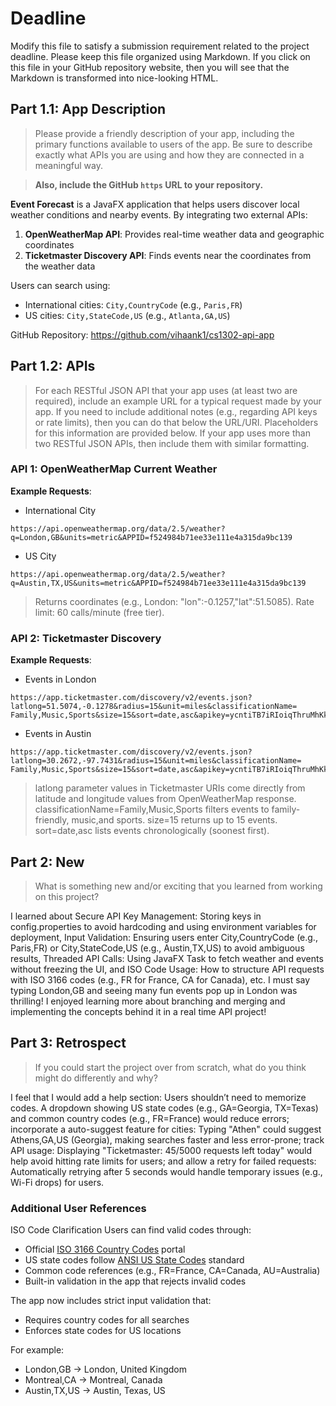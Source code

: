 # Deadline

Modify this file to satisfy a submission requirement related to the project
deadline. Please keep this file organized using Markdown. If you click on
this file in your GitHub repository website, then you will see that the
Markdown is transformed into nice-looking HTML.

## Part 1.1: App Description

> Please provide a friendly description of your app, including
> the primary functions available to users of the app. Be sure to
> describe exactly what APIs you are using and how they are connected
> in a meaningful way.

> **Also, include the GitHub `https` URL to your repository.**

**Event Forecast** is a JavaFX application that helps users discover local weather
conditions and nearby events. By integrating two external APIs:
1. **OpenWeatherMap API**: Provides real-time weather data and geographic coordinates
2. **Ticketmaster Discovery API**: Finds events near the coordinates from the weather data

Users can search using:
- International cities: `City,CountryCode` (e.g., `Paris,FR`)
- US cities: `City,StateCode,US` (e.g., `Atlanta,GA,US`)

GitHub Repository:
https://github.com/vihaank1/cs1302-api-app



## Part 1.2: APIs

> For each RESTful JSON API that your app uses (at least two are required),
> include an example URL for a typical request made by your app. If you
> need to include additional notes (e.g., regarding API keys or rate
> limits), then you can do that below the URL/URI. Placeholders for this
> information are provided below. If your app uses more than two RESTful
> JSON APIs, then include them with similar formatting.

### API 1: OpenWeatherMap Current Weather

**Example Requests**:

- International City
```
https://api.openweathermap.org/data/2.5/weather?q=London,GB&units=metric&APPID=f524984b71ee33e111e4a315da9bc139
```
- US City
```
https://api.openweathermap.org/data/2.5/weather?q=Austin,TX,US&units=metric&APPID=f524984b71ee33e111e4a315da9bc139
```

> Returns coordinates (e.g., London: "lon":-0.1257,"lat":51.5085). Rate limit: 60 calls/minute (free tier).


### API 2: Ticketmaster Discovery

**Example Requests**:

- Events in London

```
https://app.ticketmaster.com/discovery/v2/events.json?latlong=51.5074,-0.1278&radius=15&unit=miles&classificationName=
Family,Music,Sports&size=15&sort=date,asc&apikey=ycntiTB7iRIoiqThruMhKk9K3ipSvaWV
```
- Events in Austin

```
https://app.ticketmaster.com/discovery/v2/events.json?latlong=30.2672,-97.7431&radius=15&unit=miles&classificationName=
Family,Music,Sports&size=15&sort=date,asc&apikey=ycntiTB7iRIoiqThruMhKk9K3ipSvaWV
```

> latlong parameter values in Ticketmaster URIs come directly from latitude and longitude values from OpenWeatherMap response.
classificationName=Family,Music,Sports filters events to family-friendly, music,and sports.
size=15 returns up to 15 events. sort=date,asc lists events chronologically (soonest first).


## Part 2: New

> What is something new and/or exciting that you learned from working
> on this project?

I learned about Secure API Key Management: Storing keys in config.properties to avoid hardcoding and using environment variables for deployment,
Input Validation: Ensuring users enter City,CountryCode (e.g., Paris,FR) or City,StateCode,US (e.g., Austin,TX,US) to avoid ambiguous results,
Threaded API Calls: Using JavaFX Task to fetch weather and events without freezing the UI, and
ISO Code Usage: How to structure API requests with ISO 3166 codes (e.g., FR for France, CA for Canada), etc.
I must say typing London,GB and seeing many fun events pop up in London was thrilling!
I enjoyed learning more about branching and merging and implementing the concepts behind it in a real time API project!

## Part 3: Retrospect

> If you could start the project over from scratch, what do
> you think might do differently and why?

I feel that I would add a help section: Users shouldn’t need to memorize codes. A dropdown showing US state codes (e.g., GA=Georgia, TX=Texas)
and common country codes (e.g., FR=France) would reduce errors; incorporate a auto-suggest feature for cities: Typing "Athen" could suggest
Athens,GA,US (Georgia), making searches faster and less error-prone; track API usage: Displaying "Ticketmaster: 45/5000 requests left today"
would help avoid hitting rate limits for users; and allow a retry for failed requests: Automatically retrying after 5 seconds would handle
temporary issues (e.g., Wi-Fi drops) for users.


### Additional User References

ISO Code Clarification
Users can find valid codes through:
- Official [ISO 3166 Country Codes](https://www.iso.org/obp/ui/#search) portal
- US state codes follow [ANSI US State Codes](https://www.census.gov/library/reference/code-lists/ansi.html) standard
- Common code references (e.g., FR=France, CA=Canada, AU=Australia)
- Built-in validation in the app that rejects invalid codes

The app now includes strict input validation that:
- Requires country codes for all searches
- Enforces state codes for US locations

For example:

- London,GB → London, United Kingdom
- Montreal,CA → Montreal, Canada
- Austin,TX,US → Austin, Texas, US
